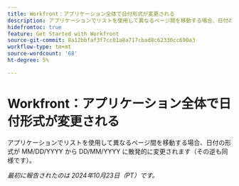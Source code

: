 ```yaml
---
title: Workfront：アプリケーション全体で日付形式が変更される
description: アプリケーションでリストを使用して異なるページ間を移動する場合、日付の形式が MM/DD/YYYY から DD/MM/YYYY に散発的に変更されます（その逆も同様です）。
hidefromtoc: true
feature: Get Started with Workfront
source-git-commit: 8a12bbfaf3f7cc01a8a717cbad8c62330cc690a3
workflow-type: tm+mt
source-wordcount: '68'
ht-degree: 5%

---
```


# Workfront：アプリケーション全体で日付形式が変更される

<!--
>[!NOTE]
>
>This issue was fixed on August 30, 2024.
-->

アプリケーションでリストを使用して異なるページ間を移動する場合、日付の形式が MM/DD/YYYY から DD/MM/YYYY に散発的に変更されます（その逆も同様です）。

_最初に報告されたのは 2024年10月23日（PT）です。_
